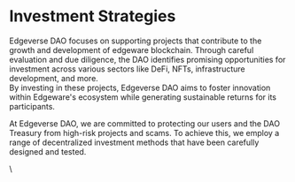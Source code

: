# Investment Strategies

Edgeverse DAO focuses on supporting projects that contribute to the growth and development of edgeware blockchain. Through careful evaluation and due diligence, the DAO identifies promising opportunities for investment across various sectors like DeFi, NFTs, infrastructure development, and more.\
By investing in these projects, Edgeverse DAO aims to foster innovation within Edgeware's ecosystem while generating sustainable returns for its participants.

At Edgeverse DAO, we are committed to protecting our users and the DAO Treasury from high-risk projects and scams. To achieve this, we employ a range of decentralized investment methods that have been carefully designed and tested.

\
